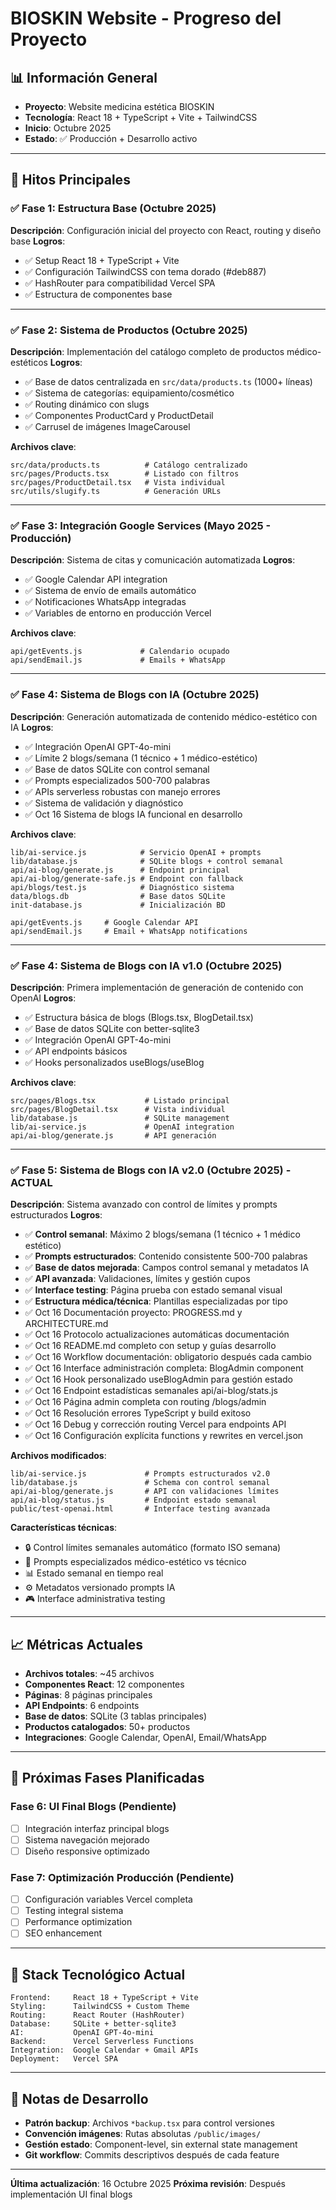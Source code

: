 # BIOSKIN Website - Progreso del Proyecto

## 📊 Información General
- **Proyecto**: Website medicina estética BIOSKIN
- **Tecnología**: React 18 + TypeScript + Vite + TailwindCSS
- **Inicio**: Octubre 2025
- **Estado**: ✅ Producción + Desarrollo activo

---

## 🚀 Hitos Principales

### ✅ **Fase 1: Estructura Base** (Octubre 2025)
**Descripción**: Configuración inicial del proyecto con React, routing y diseño base
**Logros**:
- ✅ Setup React 18 + TypeScript + Vite
- ✅ Configuración TailwindCSS con tema dorado (#deb887)
- ✅ HashRouter para compatibilidad Vercel SPA
- ✅ Estructura de componentes base

---

### ✅ **Fase 2: Sistema de Productos** (Octubre 2025)
**Descripción**: Implementación del catálogo completo de productos médico-estéticos
**Logros**:
- ✅ Base de datos centralizada en `src/data/products.ts` (1000+ líneas)
- ✅ Sistema de categorías: equipamiento/cosmético
- ✅ Routing dinámico con slugs
- ✅ Componentes ProductCard y ProductDetail
- ✅ Carrusel de imágenes ImageCarousel

**Archivos clave**:
```
src/data/products.ts          # Catálogo centralizado
src/pages/Products.tsx        # Listado con filtros
src/pages/ProductDetail.tsx   # Vista individual
src/utils/slugify.ts          # Generación URLs
```

---

### ✅ **Fase 3: Integración Google Services** (Mayo 2025 - Producción)
**Descripción**: Sistema de citas y comunicación automatizada
**Logros**:
- ✅ Google Calendar API integration
- ✅ Sistema de envío de emails automático
- ✅ Notificaciones WhatsApp integradas
- ✅ Variables de entorno en producción Vercel

**Archivos clave**:
```
api/getEvents.js             # Calendario ocupado
api/sendEmail.js             # Emails + WhatsApp
```

---

### ✅ **Fase 4: Sistema de Blogs con IA** (Octubre 2025)
**Descripción**: Generación automatizada de contenido médico-estético con IA
**Logros**:
- ✅ Integración OpenAI GPT-4o-mini
- ✅ Límite 2 blogs/semana (1 técnico + 1 médico-estético)
- ✅ Base de datos SQLite con control semanal
- ✅ Prompts especializados 500-700 palabras
- ✅ APIs serverless robustas con manejo errores
- ✅ Sistema de validación y diagnóstico
- ✅ Oct 16 Sistema de blogs IA funcional en desarrollo

**Archivos clave**:
```
lib/ai-service.js            # Servicio OpenAI + prompts
lib/database.js              # SQLite blogs + control semanal
api/ai-blog/generate.js      # Endpoint principal
api/ai-blog/generate-safe.js # Endpoint con fallback
api/blogs/test.js            # Diagnóstico sistema
data/blogs.db                # Base datos SQLite
init-database.js             # Inicialización BD
```
```
api/getEvents.js     # Google Calendar API
api/sendEmail.js     # Email + WhatsApp notifications
```

---

### ✅ **Fase 4: Sistema de Blogs con IA v1.0** (Octubre 2025)
**Descripción**: Primera implementación de generación de contenido con OpenAI
**Logros**:
- ✅ Estructura básica de blogs (Blogs.tsx, BlogDetail.tsx)
- ✅ Base de datos SQLite con better-sqlite3
- ✅ Integración OpenAI GPT-4o-mini
- ✅ API endpoints básicos
- ✅ Hooks personalizados useBlogs/useBlog

**Archivos clave**:
```
src/pages/Blogs.tsx           # Listado principal
src/pages/BlogDetail.tsx      # Vista individual
lib/database.js               # SQLite management
lib/ai-service.js             # OpenAI integration
api/ai-blog/generate.js       # API generación
```

---

### ✅ **Fase 5: Sistema de Blogs con IA v2.0** (Octubre 2025) - **ACTUAL**
**Descripción**: Sistema avanzado con control de límites y prompts estructurados
**Logros**:
- ✅ **Control semanal**: Máximo 2 blogs/semana (1 técnico + 1 médico estético)
- ✅ **Prompts estructurados**: Contenido consistente 500-700 palabras
- ✅ **Base de datos mejorada**: Campos control semanal y metadatos IA
- ✅ **API avanzada**: Validaciones, límites y gestión cupos
- ✅ **Interface testing**: Página prueba con estado semanal visual
- ✅ **Estructura médica/técnica**: Plantillas especializadas por tipo
- ✅ Oct 16 Documentación proyecto: PROGRESS.md y ARCHITECTURE.md
- ✅ Oct 16 Protocolo actualizaciones automáticas documentación
- ✅ Oct 16 README.md completo con setup y guías desarrollo
- ✅ Oct 16 Workflow documentación: obligatorio después cada cambio
- ✅ Oct 16 Interface administración completa: BlogAdmin component
- ✅ Oct 16 Hook personalizado useBlogAdmin para gestión estado
- ✅ Oct 16 Endpoint estadísticas semanales api/ai-blog/stats.js
- ✅ Oct 16 Página admin completa con routing /blogs/admin
- ✅ Oct 16 Resolución errores TypeScript y build exitoso
- ✅ Oct 16 Debug y corrección routing Vercel para endpoints API
- ✅ Oct 16 Configuración explícita functions y rewrites en vercel.json

**Archivos modificados**:
```
lib/ai-service.js             # Prompts estructurados v2.0
lib/database.js               # Schema con control semanal
api/ai-blog/generate.js       # API con validaciones límites
api/ai-blog/status.js         # Endpoint estado semanal
public/test-openai.html       # Interface testing avanzada
```

**Características técnicas**:
- 🔒 Control límites semanales automático (formato ISO semana)
- 📝 Prompts especializados médico-estético vs técnico
- 📊 Estado semanal en tiempo real
- ⚙️ Metadatos versionado prompts IA
- 🎮 Interface administrativa testing

---

## 📈 Métricas Actuales
- **Archivos totales**: ~45 archivos
- **Componentes React**: 12 componentes
- **Páginas**: 8 páginas principales
- **API Endpoints**: 6 endpoints
- **Base de datos**: SQLite (3 tablas principales)
- **Productos catalogados**: 50+ productos
- **Integraciones**: Google Calendar, OpenAI, Email/WhatsApp

---

## 🔄 Próximas Fases Planificadas

### **Fase 6: UI Final Blogs** (Pendiente)
- [ ] Integración interfaz principal blogs
- [ ] Sistema navegación mejorado
- [ ] Diseño responsive optimizado

### **Fase 7: Optimización Producción** (Pendiente)
- [ ] Configuración variables Vercel completa
- [ ] Testing integral sistema
- [ ] Performance optimization
- [ ] SEO enhancement

---

## 🔧 Stack Tecnológico Actual
```
Frontend:     React 18 + TypeScript + Vite
Styling:      TailwindCSS + Custom Theme
Routing:      React Router (HashRouter)
Database:     SQLite + better-sqlite3
AI:           OpenAI GPT-4o-mini
Backend:      Vercel Serverless Functions
Integration:  Google Calendar + Gmail APIs
Deployment:   Vercel SPA
```

---

## 📝 Notas de Desarrollo
- **Patrón backup**: Archivos `*backup.tsx` para control versiones
- **Convención imágenes**: Rutas absolutas `/public/images/`
- **Gestión estado**: Component-level, sin external state management
- **Git workflow**: Commits descriptivos después de cada feature

---

**Última actualización**: 16 Octubre 2025
**Próxima revisión**: Después implementación UI final blogs